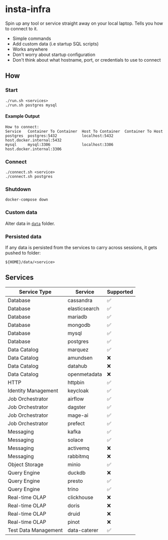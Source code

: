 # insta-infra

Spin up any tool or service straight away on your local laptop. Tells you how to connect to it.

- Simple commands
- Add custom data (i.e startup SQL scripts)
- Works anywhere
- Don't worry about startup configuration
- Don't think about what hostname, port, or credentials to use to connect

## How

### Start

```shell
./run.sh <services>
./run.sh postgres mysql
```

#### Example Output

```shell
How to connect:
Service   Container To Container  Host To Container  Container To Host
postgres  postgres:5432           localhost:5432     host.docker.internal:5432
mysql     mysql:3306              localhost:3306     host.docker.internal:3306
```

### Connect

```shell
./connect.sh <service>
./connect.sh postgres
```

### Shutdown

```shell
docker-compose down
```

### Custom data

Alter data in [`data`](data) folder.

### Persisted data

If any data is persisted from the services to carry across sessions, it gets pushed to folder:

`${HOME}/data/<service>`

## Services

| Service Type         | Service       | Supported |
|----------------------|---------------|-----------|
| Database             | cassandra     | ✅         |
| Database             | elasticsearch | ✅         |
| Database             | mariadb       | ✅         |
| Database             | mongodb       | ✅         |
| Database             | mysql         | ✅         |
| Database             | postgres      | ✅         |
| Data Catalog         | marquez       | ✅         |
| Data Catalog         | amundsen      | ❌         |
| Data Catalog         | datahub       | ❌         |
| Data Catalog         | openmetadata  | ❌         |
| HTTP                 | httpbin       | ✅         |
| Identity Management  | keycloak      | ✅         |
| Job Orchestrator     | airflow       | ✅         |
| Job Orchestrator     | dagster       | ✅         |
| Job Orchestrator     | mage-ai       | ✅         |
| Job Orchestrator     | prefect       | ✅         |
| Messaging            | kafka         | ✅         |
| Messaging            | solace        | ✅         |
| Messaging            | activemq      | ❌         |
| Messaging            | rabbitmq      | ❌         |
| Object Storage       | minio         | ✅         |
| Query Engine         | duckdb        | ❌         |
| Query Engine         | presto        | ✅         |
| Query Engine         | trino         | ✅         |
| Real-time OLAP       | clickhouse    | ❌         |
| Real-time OLAP       | doris         | ❌         |
| Real-time OLAP       | druid         | ❌         |
| Real-time OLAP       | pinot         | ❌         |
| Test Data Management | data-caterer  | ✅         |
